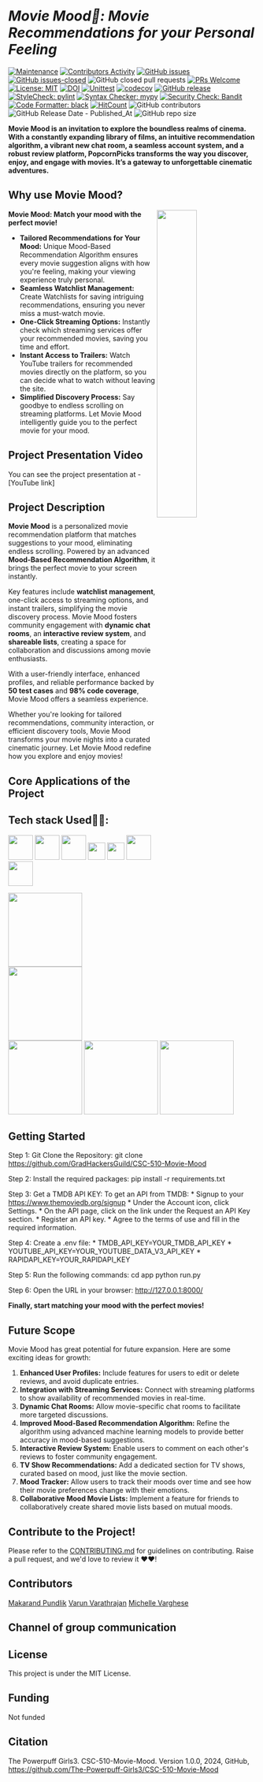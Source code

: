 # <i> Movie Mood🍿: Movie Recommendations for your Personal Feeling </i>

[![Maintenance](https://img.shields.io/badge/Maintained%3F-yes-green.svg)](https://gitHub.com/The-Powerpuff-Girls3/CSC-510-Movie-Mood/graphs/commit-activity)
[![Contributors Activity](https://img.shields.io/github/commit-activity/m/GradHackersGuild/CSC-510-Movie-Mood)](https://github.com/GradHackersGuild/CSC-510-Movie-Mood/pulse)
[![GitHub issues](https://img.shields.io/github/issues/GradHackersGuild/CSC-510-Movie-Mood.svg)](https://github.com/GradHackersGuild/CSC-510-Movie-Mood/issues?q=is%3Aopen+is%3Aissue)
[![GitHub issues-closed](https://img.shields.io/github/issues-closed/GradHackersGuild/CSC-510-Movie-Mood.svg)](https://github.com/GradHackersGuild/CSC-510-Movie-Mood/issues?q=is%3Aissue+is%3Aclosed)
![GitHub closed pull requests](https://img.shields.io/github/issues-pr-closed/GradHackersGuild/CSC-510-Movie-Mood)
[![PRs Welcome](https://img.shields.io/badge/PRs-welcome-brightgreen.svg?style=flat-square)](http://makeapullrequest.com)
[![License: MIT](https://img.shields.io/badge/License-MIT-red.svg)](https://opensource.org/licenses/MIT)
[![DOI](https://img.shields.io/badge/DOI-10.5281/zenodo.14219913-blue)](https://doi.org/10.5281/zenodo.14219913)
[![Unittest](https://github.com/GradHackersGuild/CSC-510-Movie-Mood/actions/workflows/unittest.yml/badge.svg?branch=master&event=push)](https://github.com/GradHackersGuild/CSC-510-Movie-Mood/actions/workflows/unittest.yml)
[![codecov](https://codecov.io/gh/GradHackersGuild/CSC-510-Movie-Mood//branch/varun_features/graph/badge.svg)](https://codecov.io/gh/GradHackersGuild/CSC-510-Movie-Mood)
[![GitHub release](https://img.shields.io/github/release/GradHackersGuild/CSC-510-Movie-Mood.svg)](https://GitHub.com/GradHackersGuild/CSC-510-Movie-Mood/releases/)
[![StyleCheck: pylint](https://img.shields.io/badge/linting-pylint-yellowgreen)](https://github.com/pylint-dev/pylint)
[![Syntax Checker: mypy](https://img.shields.io/badge/syntax-mypy-yellow)](http://mypy-lang.org/)
[![Security Check: Bandit](https://img.shields.io/badge/security-bandit-orange)](https://bandit.readthedocs.io/en/latest/)
[![Code Formatter: black](https://img.shields.io/badge/formatter-black-black)](https://black.readthedocs.io/en/stable/)
[![HitCount](https://hits.dwyl.com/GradHackersGuild/CSC-510-Movie-Mood.svg)](https://hits.dwyl.com/GradHackersGuild/CSC-510-Movie-Mood)
![GitHub contributors](https://img.shields.io/github/contributors/GradHackersGuild/CSC-510-Movie-Mood)
![GitHub Release Date - Published_At](https://img.shields.io/github/release-date/GradHackersGuild/CSC-510-Movie-Mood)
![GitHub repo size](https://img.shields.io/github/repo-size/GradHackersGuild/CSC-510-Movie-Mood)



<b>Movie Mood is an invitation to explore the boundless realms of cinema. With a constantly expanding library of films, an intuitive recommendation algorithm, a vibrant new chat room, a seamless account system, and a robust review platform, PopcornPicks transforms the way you discover, enjoy, and engage with movies. It’s a gateway to unforgettable cinematic adventures.</b>

## Why use Movie Mood?

<img
  src="https://media.giphy.com/media/nOwG55u1jGOiTAqKqU/giphy.gif"
  width="40%"
  align="right"
/>

**Movie Mood: Match your mood with the perfect movie!**

- **Tailored Recommendations for Your Mood:** Unique Mood-Based Recommendation Algorithm ensures every movie suggestion aligns with how you're feeling, making your viewing experience truly personal.
- **Seamless Watchlist Management:** Create Watchlists for saving intriguing recommendations, ensuring you never miss a must-watch movie.
- **One-Click Streaming Options:** Instantly check which streaming services offer your recommended movies, saving you time and effort.
- **Instant Access to Trailers:** Watch YouTube trailers for recommended movies directly on the platform, so you can decide what to watch without leaving the site.
- **Simplified Discovery Process:** Say goodbye to endless scrolling on streaming platforms. Let Movie Mood intelligently guide you to the perfect movie for your mood.

## Project Presentation Video

You can see the project presentation at - [YouTube link]

## Project Description
**Movie Mood** is a personalized movie recommendation platform that matches suggestions to your mood, eliminating endless scrolling. Powered by an advanced **Mood-Based Recommendation Algorithm**, it brings the perfect movie to your screen instantly.  

Key features include **watchlist management**, one-click access to streaming options, and instant trailers, simplifying the movie discovery process. Movie Mood fosters community engagement with **dynamic chat rooms**, an **interactive review system**, and **shareable lists**, creating a space for collaboration and discussions among movie enthusiasts.  

With a user-friendly interface, enhanced profiles, and reliable performance backed by **50 test cases** and **98% code coverage**, Movie Mood offers a seamless experience.  

Whether you're looking for tailored recommendations, community interaction, or efficient discovery tools, Movie Mood transforms your movie nights into a curated cinematic journey. Let Movie Mood redefine how you explore and enjoy movies!

## Core Applications of the Project

## Tech stack Used👨‍💻:

<code><a href="https://developer.mozilla.org/en-US/docs/Glossary/HTML5" target="_blank"><img height="50" src="https://www.vectorlogo.zone/logos/w3_html5/w3_html5-ar21.svg"></a></code>
<code><a href="https://developer.mozilla.org/en-US/docs/Web/CSS" target="_blank"><img height="50" src="https://www.vectorlogo.zone/logos/w3_css/w3_css-ar21.svg"></a></code>
<code><a href="https://www.javascript.com/" target="_blank"><img height="50" src="https://www.vectorlogo.zone/logos/javascript/javascript-ar21.svg"></a></code>
<code><a href="https://www.jquery.com//" target="_blank"><img height="35" src="https://www.vectorlogo.zone/logos/jquery/jquery-horizontal.svg"></a></code>
<code><a href="https://getbootstrap.com/" target="_blank"><img height="35" src="https://www.vectorlogo.zone/logos/getbootstrap/getbootstrap-ar21.svg"></a></code>
<code><a href="https://flask.palletsprojects.com/en/1.1.x/" target="_blank"><img height="50" src="https://www.vectorlogo.zone/logos/pocoo_flask/pocoo_flask-ar21.svg"></a></code>
<code><a href="https://www.sqlite.org/index.html" target="_blank"><img height="50" src="https://www.vectorlogo.zone/logos/sqlite/sqlite-ar21.svg"></a></code>

<p>
<img src="https://i.giphy.com/media/LMt9638dO8dftAjtco/200.webp" width="150"> 
<img src="https://i.giphy.com/media/KzJkzjggfGN5Py6nkT/200.webp" width="150">
<img src="https://i.giphy.com/media/IdyAQJVN2kVPNUrojM/200.webp" width="150"> 
<img src="https://media.giphy.com/media/UWt0rhp21JgLwoeFQP/giphy.gif" width ="150"/> 
<img src="https://media.giphy.com/media/kH6CqYiquZawmU1HI6/giphy.gif" width ="150"/> 
</p>

## Getting Started

Step 1:
Git Clone the Repository:
    git clone https://github.com/GradHackersGuild/CSC-510-Movie-Mood

Step 2:
Install the required packages:
    pip install -r requirements.txt

Step 3:
Get a TMDB API KEY:
    To get an API from TMDB:
    * Signup to your https://www.themoviedb.org/signup
    * Under the Account icon, click Settings.
    * On the API page, click on the link under the Request an API Key section.
    * Register an API key.
    * Agree to the terms of use and fill in the required information.
    
Step 4:
Create a .env file:
     * TMDB_API_KEY=YOUR_TMDB_API_KEY
     * YOUTUBE_API_KEY=YOUR_YOUTUBE_DATA_V3_API_KEY
     * RAPIDAPI_KEY=YOUR_RAPIDAPI_KEY
     
Step 5:
Run the following commands:
    cd app
    python run.py
    
Step 6:
Open the URL in your browser:
    http://127.0.0.1:8000/

<b>Finally, start matching your mood with the perfect movies!</b>

## Future Scope

Movie Mood has great potential for future expansion. Here are some exciting ideas for growth:

1. **Enhanced User Profiles:** Include features for users to edit or delete reviews, and avoid duplicate entries.
2. **Integration with Streaming Services:** Connect with streaming platforms to show availability of recommended movies in real-time.
3. **Dynamic Chat Rooms:** Allow movie-specific chat rooms to facilitate more targeted discussions.
4. **Improved Mood-Based Recommendation Algorithm:** Refine the algorithm using advanced machine learning models to provide better accuracy in mood-based suggestions.
5. **Interactive Review System:** Enable users to comment on each other's reviews to foster community engagement.
6. **TV Show Recommendations:** Add a dedicated section for TV shows, curated based on mood, just like the movie section.
7. **Mood Tracker:** Allow users to track their moods over time and see how their movie preferences change with their emotions.
8. **Collaborative Mood Movie Lists:** Implement a feature for friends to collaboratively create shared movie lists based on mutual moods.

## Contribute to the Project!

Please refer to the [CONTRIBUTING.md](https://github.com/The-Powerpuff-Girls3/CSC-510-Movie-Mood/blob/master/CONTRIBUTING.md) for guidelines on contributing. Raise a pull request, and we'd love to review it ❤️❤️!

## Contributors

[Makarand Pundlik](https://github.com/MakarandPundlik)
[Varun Varathrajan](https://github.com/V4run14)
[Michelle Varghese](https://github.com/michellevarghese)

## Channel of group communication 


## License

This project is under the MIT License.

## Funding

Not funded

## Citation

The Powerpuff Girls3. CSC-510-Movie-Mood. Version 1.0.0, 2024, GitHub, https://github.com/The-Powerpuff-Girls3/CSC-510-Movie-Mood
